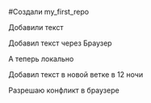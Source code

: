 ﻿#Создали my_first_repo

Добавили текст

Добавил текст через Браузер

А теперь локально

Добавил текст в новой ветке в 12 ночи 

Разрешаю конфликт в браузере
